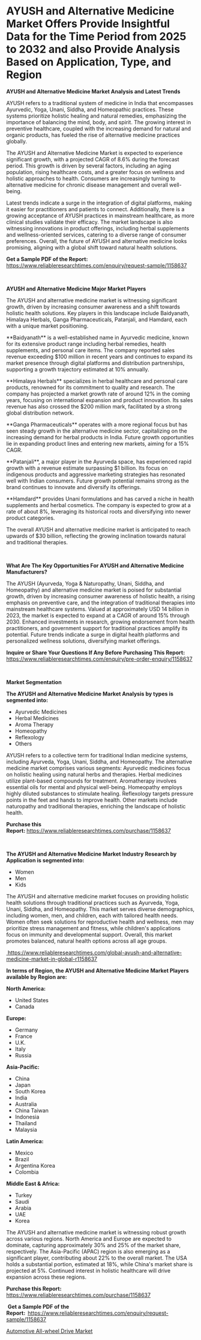 <p><h1>AYUSH and Alternative Medicine Market Offers Provide Insightful Data for the Time Period from 2025 to 2032 and also Provide Analysis Based on Application, Type, and Region</h1></p><p><strong>AYUSH and Alternative Medicine Market Analysis and Latest Trends</strong></p>
<p><p>AYUSH refers to a traditional system of medicine in India that encompasses Ayurvedic, Yoga, Unani, Siddha, and Homeopathic practices. These systems prioritize holistic healing and natural remedies, emphasizing the importance of balancing the mind, body, and spirit. The growing interest in preventive healthcare, coupled with the increasing demand for natural and organic products, has fueled the rise of alternative medicine practices globally.</p><p>The AYUSH and Alternative Medicine Market is expected to experience significant growth, with a projected CAGR of 8.6% during the forecast period. This growth is driven by several factors, including an aging population, rising healthcare costs, and a greater focus on wellness and holistic approaches to health. Consumers are increasingly turning to alternative medicine for chronic disease management and overall well-being.</p><p>Latest trends indicate a surge in the integration of digital platforms, making it easier for practitioners and patients to connect. Additionally, there is a growing acceptance of AYUSH practices in mainstream healthcare, as more clinical studies validate their efficacy. The market landscape is also witnessing innovations in product offerings, including herbal supplements and wellness-oriented services, catering to a diverse range of consumer preferences. Overall, the future of AYUSH and alternative medicine looks promising, aligning with a global shift toward natural health solutions.</p></p>
<p><strong>Get a Sample PDF of the Report:&nbsp;</strong> <a href="https://www.reliableresearchtimes.com/enquiry/request-sample/1158637?utm_campaign=3267&utm_medium=2&utm_source=Github&utm_content=ia&utm_term=22032025&utm_id=ayush-and-alternative-medicine">https://www.reliableresearchtimes.com/enquiry/request-sample/1158637</a></p>
<p>&nbsp;</p>
<p><strong>AYUSH and Alternative Medicine Major Market Players</strong></p>
<p><p>The AYUSH and alternative medicine market is witnessing significant growth, driven by increasing consumer awareness and a shift towards holistic health solutions. Key players in this landscape include Baidyanath, Himalaya Herbals, Ganga Pharmaceuticals, Patanjali, and Hamdard, each with a unique market positioning.</p><p>**Baidyanath** is a well-established name in Ayurvedic medicine, known for its extensive product range including herbal remedies, health supplements, and personal care items. The company reported sales revenue exceeding $100 million in recent years and continues to expand its market presence through digital platforms and distribution partnerships, supporting a growth trajectory estimated at 10% annually.</p><p>**Himalaya Herbals** specializes in herbal healthcare and personal care products, renowned for its commitment to quality and research. The company has projected a market growth rate of around 12% in the coming years, focusing on international expansion and product innovation. Its sales revenue has also crossed the $200 million mark, facilitated by a strong global distribution network.</p><p>**Ganga Pharmaceuticals** operates with a more regional focus but has seen steady growth in the alternative medicine sector, capitalizing on the increasing demand for herbal products in India. Future growth opportunities lie in expanding product lines and entering new markets, aiming for a 15% CAGR.</p><p>**Patanjali**, a major player in the Ayurveda space, has experienced rapid growth with a revenue estimate surpassing $1 billion. Its focus on indigenous products and aggressive marketing strategies has resonated well with Indian consumers. Future growth potential remains strong as the brand continues to innovate and diversify its offerings.</p><p>**Hamdard** provides Unani formulations and has carved a niche in health supplements and herbal cosmetics. The company is expected to grow at a rate of about 8%, leveraging its historical roots and diversifying into newer product categories. </p><p>The overall AYUSH and alternative medicine market is anticipated to reach upwards of $30 billion, reflecting the growing inclination towards natural and traditional therapies.</p></p>
<p>&nbsp;</p>
<p><strong>What Are The Key Opportunities For AYUSH and Alternative Medicine Manufacturers?</strong></p>
<p><p>The AYUSH (Ayurveda, Yoga & Naturopathy, Unani, Siddha, and Homeopathy) and alternative medicine market is poised for substantial growth, driven by increasing consumer awareness of holistic health, a rising emphasis on preventive care, and the integration of traditional therapies into mainstream healthcare systems. Valued at approximately USD 14 billion in 2023, the market is expected to expand at a CAGR of around 15% through 2030. Enhanced investments in research, growing endorsement from health practitioners, and government support for traditional practices amplify its potential. Future trends indicate a surge in digital health platforms and personalized wellness solutions, diversifying market offerings.</p></p>
<p><strong>Inquire or Share Your Questions If Any Before Purchasing This Report:</strong> <a href="https://www.reliableresearchtimes.com/enquiry/pre-order-enquiry/1158637?utm_campaign=3267&utm_medium=2&utm_source=Github&utm_content=ia&utm_term=22032025&utm_id=ayush-and-alternative-medicine">https://www.reliableresearchtimes.com/enquiry/pre-order-enquiry/1158637</a></p>
<p>&nbsp;</p>
<p><strong>Market Segmentation</strong></p>
<p><strong>The AYUSH and Alternative Medicine Market Analysis by types is segmented into:</strong></p>
<p><ul><li>Ayurvedic Medicines</li><li>Herbal Medicines</li><li>Aroma Therapy</li><li>Homeopathy</li><li>Reflexology</li><li>Others</li></ul></p>
<p><p>AYUSH refers to a collective term for traditional Indian medicine systems, including Ayurveda, Yoga, Unani, Siddha, and Homeopathy. The alternative medicine market comprises various segments: Ayurvedic medicines focus on holistic healing using natural herbs and therapies. Herbal medicines utilize plant-based compounds for treatment. Aromatherapy involves essential oils for mental and physical well-being. Homeopathy employs highly diluted substances to stimulate healing. Reflexology targets pressure points in the feet and hands to improve health. Other markets include naturopathy and traditional therapies, enriching the landscape of holistic health.</p></p>
<p><strong>Purchase this Report:&nbsp;</strong><a href="https://www.reliableresearchtimes.com/purchase/1158637?utm_campaign=3267&utm_medium=2&utm_source=Github&utm_content=ia&utm_term=22032025&utm_id=ayush-and-alternative-medicine">https://www.reliableresearchtimes.com/purchase/1158637</a></p>
<p>&nbsp;</p>
<p><strong>The AYUSH and Alternative Medicine Market Industry Research by Application is segmented into:</strong></p>
<p><ul><li>Women</li><li>Men</li><li>Kids</li></ul></p>
<p><p>The AYUSH and alternative medicine market focuses on providing holistic health solutions through traditional practices such as Ayurveda, Yoga, Unani, Siddha, and Homeopathy. This market serves diverse demographics, including women, men, and children, each with tailored health needs. Women often seek solutions for reproductive health and wellness, men may prioritize stress management and fitness, while children's applications focus on immunity and developmental support. Overall, this market promotes balanced, natural health options across all age groups.</p></p>
<p><a href="https://www.reliableresearchtimes.com/global-ayush-and-alternative-medicine-market-in-global-r1158637?utm_campaign=3267&utm_medium=2&utm_source=Github&utm_content=ia&utm_term=22032025&utm_id=ayush-and-alternative-medicine">&nbsp;https://www.reliableresearchtimes.com/global-ayush-and-alternative-medicine-market-in-global-r1158637</a></p>
<p><strong>In terms of Region, the AYUSH and Alternative Medicine Market Players available by Region are:</strong></p>
<p>
    <p> <strong> North America: </strong>
        <ul>
            <li>United States</li>
            <li>Canada</li>
        </ul>
        </p> 
    <p> <strong> Europe: </strong>
        <ul>
            <li>Germany</li>
            <li>France</li>
            <li>U.K.</li>
            <li>Italy</li>
            <li>Russia</li>
        </ul>
        </p> 
    <p> <strong> Asia-Pacific: </strong>
        <ul>
            <li>China</li>
            <li>Japan</li>
            <li>South Korea</li>
            <li>India</li>
            <li>Australia</li>
            <li>China Taiwan</li>
            <li>Indonesia</li>
            <li>Thailand</li>
            <li>Malaysia</li>
        </ul>
        </p> 
    <p> <strong> Latin America: </strong>
        <ul>
            <li>Mexico</li>
            <li>Brazil</li>
            <li>Argentina Korea</li>
            <li>Colombia</li>
        </ul>
        </p> 
    <p> <strong> Middle East & Africa: </strong>
        <ul>
            <li>Turkey</li>
            <li>Saudi</li>
            <li>Arabia</li>
            <li>UAE</li>
            <li>Korea</li>
        </ul>
    </p>
    </p>
<p><p>The AYUSH and alternative medicine market is witnessing robust growth across various regions. North America and Europe are expected to dominate, capturing approximately 30% and 25% of the market share, respectively. The Asia-Pacific (APAC) region is also emerging as a significant player, contributing about 22% to the overall market. The USA holds a substantial portion, estimated at 18%, while China's market share is projected at 5%. Continued interest in holistic healthcare will drive expansion across these regions.</p></p>
<p><strong>Purchase this Report: </strong><a href="https://www.reliableresearchtimes.com/purchase/1158637?utm_campaign=3267&utm_medium=2&utm_source=Github&utm_content=ia&utm_term=22032025&utm_id=ayush-and-alternative-medicine">https://www.reliableresearchtimes.com/purchase/1158637</a></p>
<p>&nbsp;<strong>Get a Sample PDF of the Report:&nbsp;&nbsp;</strong><a href="https://www.reliableresearchtimes.com/enquiry/request-sample/1158637?utm_campaign=3267&utm_medium=2&utm_source=Github&utm_content=ia&utm_term=22032025&utm_id=ayush-and-alternative-medicine">https://www.reliableresearchtimes.com/enquiry/request-sample/1158637</a></p>
<p><strong></strong></p>
<p><p><a href="https://github.com/joshuagarcia509/Market-Research-Report-List-1/blob/main/automotive-all-wheel-drive-market.md?utm_campaign=3267&utm_medium=2&utm_source=Github&utm_content=ia&utm_term=22032025&utm_id=ayush-and-alternative-medicine">Automotive All-wheel Drive Market</a></p></p>